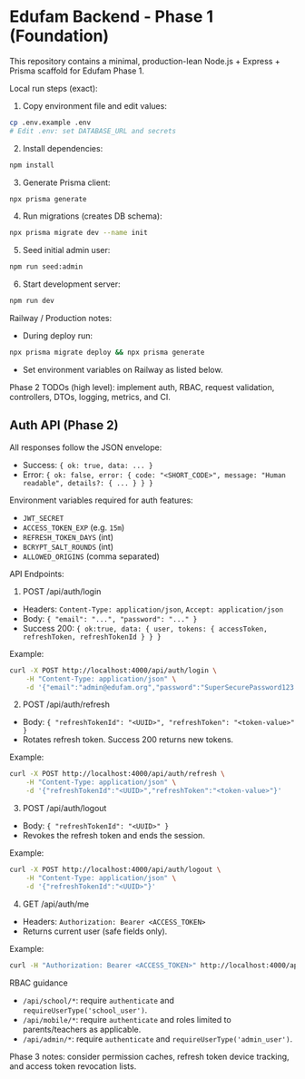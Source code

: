 # Edufam Backend - Phase 1 (Foundation)

This repository contains a minimal, production-lean Node.js + Express + Prisma scaffold for Edufam Phase 1.

Local run steps (exact):

1. Copy environment file and edit values:

```bash
cp .env.example .env
# Edit .env: set DATABASE_URL and secrets
```

2. Install dependencies:

```bash
npm install
```

3. Generate Prisma client:

```bash
npx prisma generate
```

4. Run migrations (creates DB schema):

```bash
npx prisma migrate dev --name init
```

5. Seed initial admin user:

```bash
npm run seed:admin
```

6. Start development server:

```bash
npm run dev
```

Railway / Production notes:

- During deploy run:

```bash
npx prisma migrate deploy && npx prisma generate
```

- Set environment variables on Railway as listed below.

Phase 2 TODOs (high level): implement auth, RBAC, request validation, controllers, DTOs, logging, metrics, and CI.

## Auth API (Phase 2)

All responses follow the JSON envelope:

- Success: `{ ok: true, data: ... }`
- Error: `{ ok: false, error: { code: "<SHORT_CODE>", message: "Human readable", details?: { ... } } }`

Environment variables required for auth features:

- `JWT_SECRET`
- `ACCESS_TOKEN_EXP` (e.g. `15m`)
- `REFRESH_TOKEN_DAYS` (int)
- `BCRYPT_SALT_ROUNDS` (int)
- `ALLOWED_ORIGINS` (comma separated)

API Endpoints:

1. POST /api/auth/login

- Headers: `Content-Type: application/json`, `Accept: application/json`
- Body: `{ "email": "...", "password": "..." }`
- Success 200: `{ ok:true, data: { user, tokens: { accessToken, refreshToken, refreshTokenId } } }`

Example:

```bash
curl -X POST http://localhost:4000/api/auth/login \
	-H "Content-Type: application/json" \
	-d '{"email":"admin@edufam.org","password":"SuperSecurePassword123!" }'
```

2. POST /api/auth/refresh

- Body: `{ "refreshTokenId": "<UUID>", "refreshToken": "<token-value>" }`
- Rotates refresh token. Success 200 returns new tokens.

Example:

```bash
curl -X POST http://localhost:4000/api/auth/refresh \
	-H "Content-Type: application/json" \
	-d '{"refreshTokenId":"<UUID>","refreshToken":"<token-value>"}'
```

3. POST /api/auth/logout

- Body: `{ "refreshTokenId": "<UUID>" }`
- Revokes the refresh token and ends the session.

Example:

```bash
curl -X POST http://localhost:4000/api/auth/logout \
	-H "Content-Type: application/json" \
	-d '{"refreshTokenId":"<UUID>"}'
```

4. GET /api/auth/me

- Headers: `Authorization: Bearer <ACCESS_TOKEN>`
- Returns current user (safe fields only).

Example:

```bash
curl -H "Authorization: Bearer <ACCESS_TOKEN>" http://localhost:4000/api/auth/me
```

RBAC guidance

- `/api/school/*`: require `authenticate` and `requireUserType('school_user')`.
- `/api/mobile/*`: require `authenticate` and roles limited to parents/teachers as applicable.
- `/api/admin/*`: require `authenticate` and `requireUserType('admin_user')`.

Phase 3 notes: consider permission caches, refresh token device tracking, and access token revocation lists.

